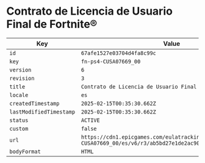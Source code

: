 # Contrato de Licencia de Usuario Final de Fortnite®

| Key | Value |
| --- | ----- |
| `id` | `67afe1527e03704d4fa8c99c` |
| `key` | `fn-ps4-CUSA07669_00` |
| `version` | `6` |
| `revision` | `3` |
| `title` | `Contrato de Licencia de Usuario Final de Fortnite®` |
| `locale` | `es` |
| `createdTimestamp` | `2025-02-15T00:35:30.662Z` |
| `lastModifiedTimestamp` | `2025-02-15T00:35:30.662Z` |
| `status` | `ACTIVE` |
| `custom` | `false` |
| `url` | `https://cdn1.epicgames.com/eulatracking-download/fn-ps4-CUSA07669_00/es/v6/r3/ab5bd27e1de2ac905a166cc64e5fe3be.pdf` |
| `bodyFormat` | `HTML` |
